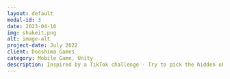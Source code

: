```yaml
---
layout: default
modal-id: 3
date: 2023-04-16
img: shakeit.png
alt: image-alt
project-date: July 2022
client: Dooshima Games
category: Mobile Game, Unity
description: Inspired by a TikTok challenge - Try to pick the hidden object that's the same color as the balloon <a href =" https://play.google.com/store/apps/details?id=com.com.dooshimagames.ShakeIT"> Google Play Store </a>.
---
```

